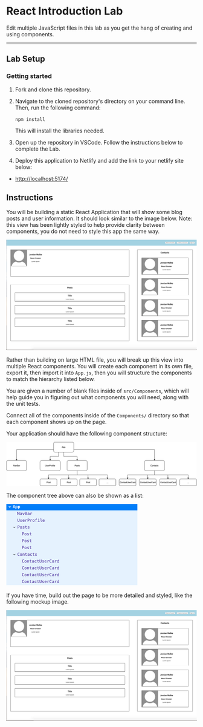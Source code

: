 # React Introduction Lab

Edit multiple JavaScript files in this lab as you get the hang of creating and using components.

---

## Lab Setup

### Getting started

1. Fork and clone this repository.

1. Navigate to the cloned repository's directory on your command line. Then, run the following command:

   ```
   npm install
   ```

   This will install the libraries needed.

1. Open up the repository in VSCode. Follow the instructions below to complete the Lab.

1. Deploy this application to Netlify and add the link to your netlify site below:

- [http://localhost:5174/]()

## Instructions

You will be building a static React Application that will show some blog posts and user information. It should look similar to the image below. Note: this view has been lightly styled to help provide clarity between components, you do not need to style this app the same way.

![ProfilePage](./assets/ProfilePage.png)

Rather than building on large HTML file, you will break up this view into multiple React components. You will create each component in its own file, export it, then import it into `App.js`, then you will structure the components to match the hierarchy listed below.

You are given a number of blank files inside of `src/Components`, which will help guide you in figuring out what components you will need, along with the unit tests.

Connect all of the components inside of the `Components/` directory so that each component shows up on the page.

Your application should have the following component structure:

![components tree](./assets/component_tree.png)

The component tree above can also be shown as a list:

![components list](./assets/components.png)

If you have time, build out the page to be more detailed and styled, like the following mockup image.

![ProfilePage](./assets/ProfilePage.png)
